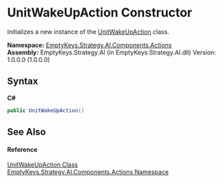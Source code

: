 # UnitWakeUpAction Constructor 
 

Initializes a new instance of the <a href="T_EmptyKeys_Strategy_AI_Components_Actions_UnitWakeUpAction">UnitWakeUpAction</a> class.

**Namespace:**&nbsp;<a href="N_EmptyKeys_Strategy_AI_Components_Actions">EmptyKeys.Strategy.AI.Components.Actions</a><br />**Assembly:**&nbsp;EmptyKeys.Strategy.AI (in EmptyKeys.Strategy.AI.dll) Version: 1.0.0.0 (1.0.0.0)

## Syntax

**C#**<br />
``` C#
public UnitWakeUpAction()
```


## See Also


#### Reference
<a href="T_EmptyKeys_Strategy_AI_Components_Actions_UnitWakeUpAction">UnitWakeUpAction Class</a><br /><a href="N_EmptyKeys_Strategy_AI_Components_Actions">EmptyKeys.Strategy.AI.Components.Actions Namespace</a><br />
